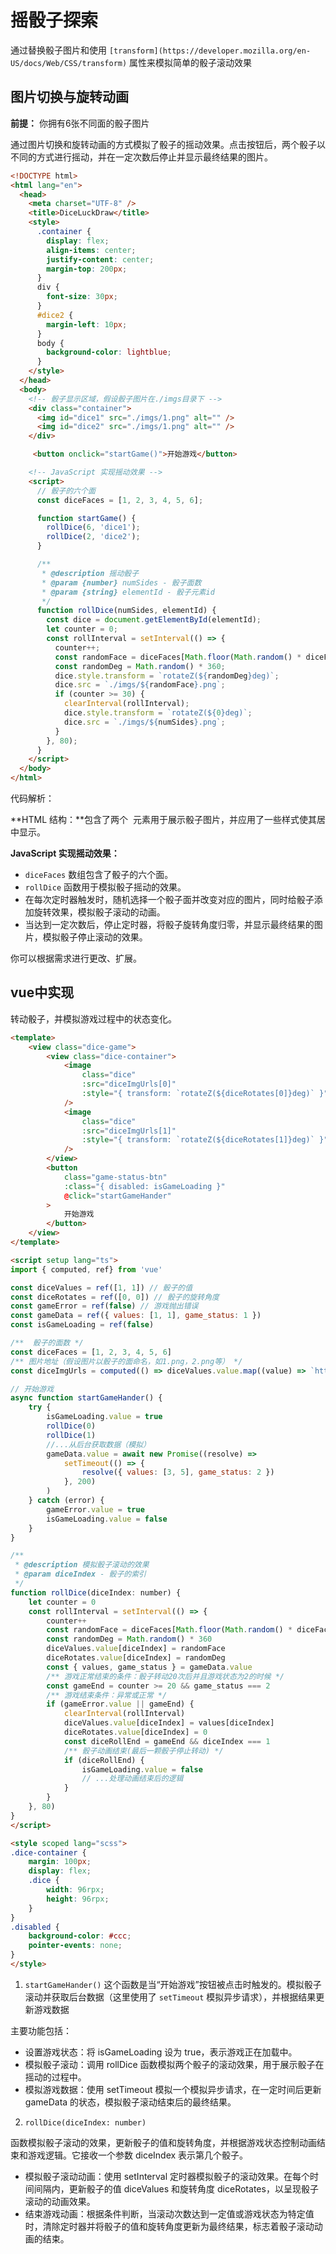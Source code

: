 # 摇骰子探索

通过替换骰子图片和使用  `[transform](https://developer.mozilla.org/en-US/docs/Web/CSS/transform)` 属性来模拟简单的骰子滚动效果

## 图片切换与旋转动画

**前提：** 你拥有6张不同面的骰子图片

通过图片切换和旋转动画的方式模拟了骰子的摇动效果。点击按钮后，两个骰子以不同的方式进行摇动，并在一定次数后停止并显示最终结果的图片。

```html
<!DOCTYPE html>
<html lang="en">
  <head>
    <meta charset="UTF-8" />
    <title>DiceLuckDraw</title>
    <style>
      .container {
        display: flex;
        align-items: center;
        justify-content: center;
        margin-top: 200px;
      }
      div {
        font-size: 30px;
      }
      #dice2 {
        margin-left: 10px;
      }
      body {
        background-color: lightblue;
      }
    </style>
  </head>
  <body>
    <!-- 骰子显示区域，假设骰子图片在./imgs目录下 -->
    <div class="container">
      <img id="dice1" src="./imgs/1.png" alt="" />
      <img id="dice2" src="./imgs/1.png" alt="" />
    </div>

     <button onclick="startGame()">开始游戏</button>

    <!-- JavaScript 实现摇动效果 -->
    <script>
      // 骰子的六个面
      const diceFaces = [1, 2, 3, 4, 5, 6];

      function startGame() {
        rollDice(6, 'dice1');
        rollDice(2, 'dice2');
      }

      /**
       * @description 摇动骰子
       * @param {number} numSides - 骰子面数
       * @param {string} elementId - 骰子元素id
       */
      function rollDice(numSides, elementId) {
        const dice = document.getElementById(elementId);
        let counter = 0;
        const rollInterval = setInterval(() => {
          counter++;
          const randomFace = diceFaces[Math.floor(Math.random() * diceFaces.length)];
          const randomDeg = Math.random() * 360;
          dice.style.transform = `rotateZ(${randomDeg}deg)`;
          dice.src = `./imgs/${randomFace}.png`;
          if (counter >= 30) {
            clearInterval(rollInterval);
            dice.style.transform = `rotateZ(${0}deg)`;
            dice.src = `./imgs/${numSides}.png`;
          }
        }, 80);
      }
    </script>
  </body>
</html>

```

代码解析：

**HTML 结构：**包含了两个 <img> 元素用于展示骰子图片，并应用了一些样式使其居中显示。

**JavaScript 实现摇动效果：**

- `diceFaces` 数组包含了骰子的六个面。
- `rollDice` 函数用于模拟骰子摇动的效果。
- 在每次定时器触发时，随机选择一个骰子面并改变对应的图片，同时给骰子添加旋转效果，模拟骰子滚动的动画。
- 当达到一定次数后，停止定时器，将骰子旋转角度归零，并显示最终结果的图片，模拟骰子停止滚动的效果。

你可以根据需求进行更改、扩展。

## vue中实现

转动骰子，并模拟游戏过程中的状态变化。

```html
<template>
    <view class="dice-game">
        <view class="dice-container">
            <image
                class="dice"
                :src="diceImgUrls[0]"
                :style="{ transform: `rotateZ(${diceRotates[0]}deg)` }"
            />
            <image
                class="dice"
                :src="diceImgUrls[1]"
                :style="{ transform: `rotateZ(${diceRotates[1]}deg)` }"
            />
        </view>
        <button
            class="game-status-btn"
            :class="{ disabled: isGameLoading }"
            @click="startGameHander"
        >
            开始游戏
        </button>
    </view>
</template>

<script setup lang="ts">
import { computed, ref} from 'vue'

const diceValues = ref([1, 1]) // 骰子的值
const diceRotates = ref([0, 0]) // 骰子的旋转角度
const gameError = ref(false) // 游戏抛出错误
const gameData = ref({ values: [1, 1], game_status: 1 })
const isGameLoading = ref(false)

/**  骰子的面数 */
const diceFaces = [1, 2, 3, 4, 5, 6]
/** 图片地址（假设图片以骰子的面命名，如1.png，2.png等） */
const diceImgUrls = computed(() => diceValues.value.map((value) => `https://xxx/${value}.png`))

// 开始游戏
async function startGameHander() {
    try {
        isGameLoading.value = true
        rollDice(0)
        rollDice(1)
        //...从后台获取数据（模拟）
        gameData.value = await new Promise((resolve) =>
            setTimeout(() => {
                resolve({ values: [3, 5], game_status: 2 })
            }, 200)
        )
    } catch (error) {
        gameError.value = true
        isGameLoading.value = false
    }
}

/**
 * @description 模拟骰子滚动的效果
 * @param diceIndex - 骰子的索引
 */
function rollDice(diceIndex: number) {
    let counter = 0
    const rollInterval = setInterval(() => {
        counter++
        const randomFace = diceFaces[Math.floor(Math.random() * diceFaces.length)]
        const randomDeg = Math.random() * 360
        diceValues.value[diceIndex] = randomFace
        diceRotates.value[diceIndex] = randomDeg
        const { values, game_status } = gameData.value
        /** 游戏正常结束的条件：骰子转动20次后并且游戏状态为2的时候 */
        const gameEnd = counter >= 20 && game_status === 2
        /** 游戏结束条件：异常或正常 */
        if (gameError.value || gameEnd) {
            clearInterval(rollInterval)
            diceValues.value[diceIndex] = values[diceIndex]
            diceRotates.value[diceIndex] = 0
            const diceRollEnd = gameEnd && diceIndex === 1
            /** 骰子动画结束(最后一颗骰子停止转动) */
            if (diceRollEnd) {
                isGameLoading.value = false
                // ...处理动画结束后的逻辑
            }
        }
    }, 80)
}
</script>

<style scoped lang="scss">
.dice-container {
    margin: 100px;
    display: flex;
    .dice {
        width: 96rpx;
        height: 96rpx;
    }
}
.disabled {
    background-color: #ccc;
    pointer-events: none;
}
</style>

```

1. `startGameHander()`
这个函数是当“开始游戏”按钮被点击时触发的。模拟骰子滚动并获取后台数据（这里使用了 `setTimeout` 模拟异步请求），并根据结果更新游戏数据

主要功能包括：

- 设置游戏状态：将 isGameLoading 设为 true，表示游戏正在加载中。
- 模拟骰子滚动：调用 rollDice 函数模拟两个骰子的滚动效果，用于展示骰子在摇动的过程中。
- 模拟游戏数据：使用 setTimeout 模拟一个模拟异步请求，在一定时间后更新 gameData 的状态，模拟骰子滚动结束后的最终结果。

2. `rollDice(diceIndex: number)`

函数模拟骰子滚动的效果，更新骰子的值和旋转角度，并根据游戏状态控制动画结束和游戏逻辑。它接收一个参数 diceIndex 表示第几个骰子。

- 模拟骰子滚动动画：使用 setInterval 定时器模拟骰子的滚动效果。在每个时间间隔内，更新骰子的值 diceValues 和旋转角度 diceRotates，以呈现骰子滚动的动画效果。
- 结束游戏动画：根据条件判断，当滚动次数达到一定值或游戏状态为特定值时，清除定时器并将骰子的值和旋转角度更新为最终结果，标志着骰子滚动动画的结束。

